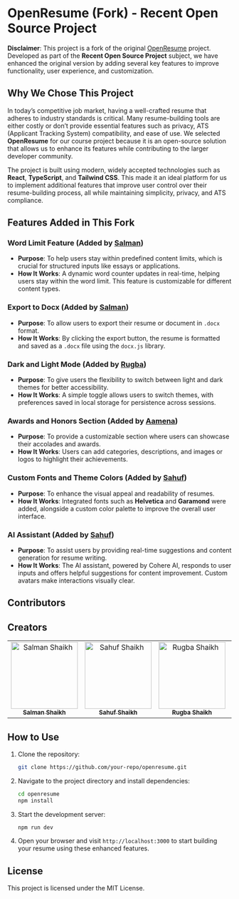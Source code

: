 # OpenResume (Fork) - Recent Open Source Project

**Disclaimer**: This project is a fork of the original [OpenResume](https://github.com/xitanggg/open-resume) project. Developed as part of the **Recent Open Source Project** subject, we have enhanced the original version by adding several key features to improve functionality, user experience, and customization.

## Why We Chose This Project

In today’s competitive job market, having a well-crafted resume that adheres to industry standards is critical. Many resume-building tools are either costly or don’t provide essential features such as privacy, ATS (Applicant Tracking System) compatibility, and ease of use. We selected **OpenResume** for our course project because it is an open-source solution that allows us to enhance its features while contributing to the larger developer community.

The project is built using modern, widely accepted technologies such as **React**, **TypeScript**, and **Tailwind CSS**. This made it an ideal platform for us to implement additional features that improve user control over their resume-building process, all while maintaining simplicity, privacy, and ATS compliance.

## Features Added in This Fork

### Word Limit Feature (Added by [Salman](https://github.com/TechSmith90210))
- **Purpose**: To help users stay within predefined content limits, which is crucial for structured inputs like essays or applications.
- **How It Works**: A dynamic word counter updates in real-time, helping users stay within the word limit. This feature is customizable for different content types.

### Export to Docx (Added by [Salman](https://github.com/TechSmith90210))
- **Purpose**: To allow users to export their resume or document in `.docx` format.
- **How It Works**: By clicking the export button, the resume is formatted and saved as a `.docx` file using the `docx.js` library.

### Dark and Light Mode (Added by [Rugba](https://github.com/rugbashaikh))
- **Purpose**: To give users the flexibility to switch between light and dark themes for better accessibility.
- **How It Works**: A simple toggle allows users to switch themes, with preferences saved in local storage for persistence across sessions.

### Awards and Honors Section (Added by [Aamena](https://github.com/Aamena990))
- **Purpose**: To provide a customizable section where users can showcase their accolades and awards.
- **How It Works**: Users can add categories, descriptions, and images or logos to highlight their achievements.

### Custom Fonts and Theme Colors (Added by [Sahuf](https://github.com/sahuf2003))
- **Purpose**: To enhance the visual appeal and readability of resumes.
- **How It Works**: Integrated fonts such as **Helvetica** and **Garamond** were added, alongside a custom color palette to improve the overall user interface.

### AI Assistant (Added by [Sahuf](https://github.com/sahuf2003))
- **Purpose**: To assist users by providing real-time suggestions and content generation for resume writing.
- **How It Works**: The AI assistant, powered by Cohere AI, responds to user inputs and offers helpful suggestions for content improvement. Custom avatars make interactions visually clear.

## Contributors
## Creators

<table align="center">
  <tr>
        <td align="center">
      <a href="https://github.com/TechSmith90210" target="_black">
        <img src="https://github.com/TechSmith90210.png" width="150px;" alt="Salman Shaikh"/>
        <br />
        <sub><b>Salman Shaikh</b></sub>
      </a>
    </td>
    <td align="center">
      <a href="https://github.com/sahuf2003" target="_black">
        <img src="https://github.com/sahuf2003.png" width="150px;" alt="Sahuf Shaikh"/>
        <br />
        <sub><b>Sahuf Shaikh</b></sub>
      </a>
    </td>
    <td align="center">
      <a href="https://github.com/rugbashaikh" target="_black">
        <img src="https://github.com/rugbashaikh.png" width="150px;" alt="Rugba Shaikh"/>
        <br />
        <sub><b>Rugba Shaikh</b></sub>
      </a>
    </td>    
    <td align="center">
      <a href="https://github.com/Aamena990" target="_black">
        <img src="https://github.com/Aamena990.png" width="150px;" alt="Aamena Shaikh"/>
        <br />
        <sub><b>Aamena Shaikh</b></sub>
      </a>
    </td>
  </tr>
</table>


## How to Use

1. Clone the repository:
    ```bash
    git clone https://github.com/your-repo/openresume.git
    ```
2. Navigate to the project directory and install dependencies:
    ```bash
    cd openresume
    npm install
    ```
3. Start the development server:
    ```bash
    npm run dev
    ```
4. Open your browser and visit `http://localhost:3000` to start building your resume using these enhanced features.

## License

This project is licensed under the MIT License.
